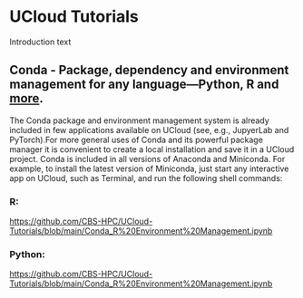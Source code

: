 # UCloud Tutorials

Introduction text


## Conda - Package, dependency and environment management for any language—Python, R and [more](https://docs.conda.io/en/latest/).

The Conda package and environment management system is already included in few applications available on UCloud (see, e.g., JupyerLab and PyTorch).For more general uses of Conda and its powerful package manager it is convenient to create a local installation and save it in a UCloud project. Conda is included in all versions of Anaconda and Miniconda. For example, to install the latest version of Miniconda, just start any interactive app on UCloud, such as Terminal, and run the following shell commands:

### R:
https://github.com/CBS-HPC/UCloud-Tutorials/blob/main/Conda_R%20Environment%20Management.ipynb 

### Python:
https://github.com/CBS-HPC/UCloud-Tutorials/blob/main/Conda_R%20Environment%20Management.ipynb 
